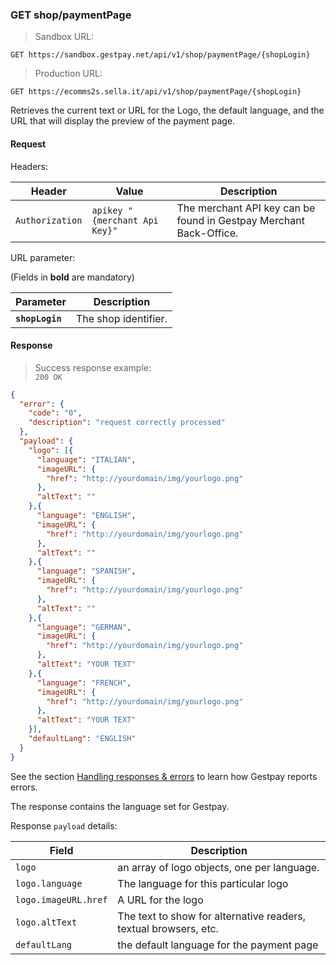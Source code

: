 ### GET shop/paymentPage


> Sandbox URL:

```
GET https://sandbox.gestpay.net/api/v1/shop/paymentPage/{shopLogin}
```


> Production URL: 

```
GET https://ecomms2s.sella.it/api/v1/shop/paymentPage/{shopLogin}
```

Retrieves the current text or URL for the Logo, the default language, and the URL that will display the preview of the payment page. 

#### Request 

Headers: 

| Header          | Value                         | Description                                                        |
| --------------- | ----------------------------- | ------------------------------------------------------------------ |
| `Authorization` | `apikey "{merchant Api Key}"` | The merchant API key can be found in Gestpay Merchant Back-Office. |

URL parameter: 

(Fields in **bold** are mandatory)

| Parameter | Description | 
| --------- | ----------- | 
| **`shopLogin`** | The shop identifier. | 

#### Response 

> Success response example:<br>
> `200 OK`

```json
{
  "error": {
    "code": "0",
    "description": "request correctly processed"
  },
  "payload": {
    "logo": [{
      "language": "ITALIAN",
      "imageURL": {
        "href": "http://yourdomain/img/yourlogo.png"
      },
      "altText": ""
    },{
      "language": "ENGLISH",
      "imageURL": {
        "href": "http://yourdomain/img/yourlogo.png"
      },
      "altText": ""
    },{
      "language": "SPANISH",
      "imageURL": {
        "href": "http://yourdomain/img/yourlogo.png"
      },
      "altText": ""
    },{
      "language": "GERMAN",
      "imageURL": {
        "href": "http://yourdomain/img/yourlogo.png"
      },
      "altText": "YOUR TEXT"
    },{
      "language": "FRENCH",
      "imageURL": {
        "href": "http://yourdomain/img/yourlogo.png"
      },
      "altText": "YOUR TEXT"
    }],
    "defaultLang": "ENGLISH" 
  } 
}
```

See the section [Handling responses & errors](#handling-responses-amp-errors) to learn how Gestpay reports errors.

The response contains the language set for Gestpay. 

Response `payload` details:


| Field          | Description 
| -------------- | -----------
| `logo`  | an array of logo objects, one per language. 
| `logo.language` | The language for this particular logo
| `logo.imageURL.href` | A URL for the logo 
| `logo.altText` | The text to show for alternative readers, textual browsers, etc.
| `defaultLang` | the default language for the payment page 
